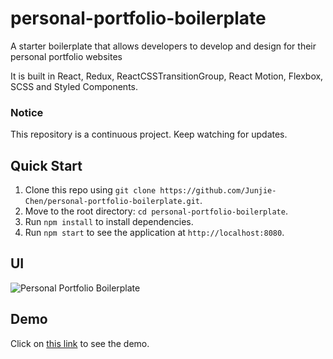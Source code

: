 # personal-portfolio-boilerplate

A starter boilerplate that allows developers to develop and design for their personal portfolio websites

It is built in React, Redux, ReactCSSTransitionGroup, React Motion, Flexbox, SCSS and Styled Components.

### Notice

This repository is a continuous project. Keep watching for updates.

## Quick Start

1. Clone this repo using `git clone https://github.com/Junjie-Chen/personal-portfolio-boilerplate.git`.
2. Move to the root directory: `cd personal-portfolio-boilerplate`.
3. Run `npm install` to install dependencies.
4. Run `npm start` to see the application at `http://localhost:8080`.

## UI

![Personal Portfolio Boilerplate](public/images/personal_portfolio_boilerplate.png "A starter boilerplate that allows developers to develop and design for their personal portfolio websites")

## Demo

Click on [this link](https://personal-portfolio-boilerplate.herokuapp.com/) to see the demo.
